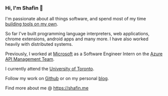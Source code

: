### Hi, I'm Shafin 👋

I'm passionate about all things software, and spend most of my time [building tools on my own](https://shafin.me/projects). 

So far I've built programming language interpreters, web applications, chrome extensions, android apps and many more. I have also worked heavily with distributed systems.

Previously, I worked at [Microsoft](https://www.microsoft.com/) as a Software Engineer Intern on the [Azure API Management Team](https://azure.microsoft.com/en-ca/services/api-management/).

I currently attend the [University of Toronto](https://fas.calendar.utoronto.ca/section/Computer-Science).

Follow my work on [Github](https://github.com/shafinsiddique) or on my personal [blog](https://shafin.me/posts).

Find more about me @ https://shafin.me

